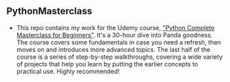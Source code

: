## PythonMasterclass

- This repo contains my work for the Udemy course, ["Python Complete Masterclass for Beginners"](https://www.udemy.com/course/pythontutorial/?src=sac&kw=Python+Complete+Masterclass+for+Beginners). It's a 30-hour dive into Panda goodness. The course covers some fundamentals in case you need a refresh, then moves on and introduces more advanced topics. The last half of the course is a  series of step-by-step walkthroughs, covering a wide variety of projects that help you learn by putting the earlier concepts to practical use. Highly recommended!